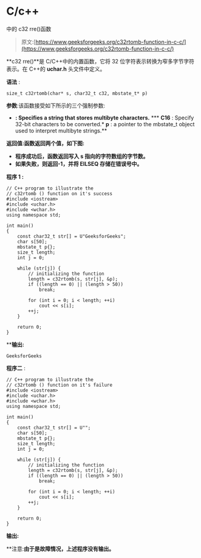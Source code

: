 # C/c++

中的 c32 rre()函数

> 原文:[https://www.geeksforgeeks.org/c32rtomb-function-in-c-c/](https://www.geeksforgeeks.org/c32rtomb-function-in-c-c/)

**c32 rre()**是 C/C++中的内置函数，它将 32 位字符表示转换为窄多字节字符表示。在 C++的 **uchar.h** 头文件中定义。

**语法** :

```
size_t c32rtomb(char* s, char32_t c32, mbstate_t* p)
```

**参数**:该函数接受如下所示的三个强制参数:

*   **: Specifies a string that stores multibyte characters.**
***   **C16** : Specify 32-bit characters to be converted.*   **p** : a pointer to the mbstate_t object used to interpret multibyte strings.**

****返回值**:函数返回两个值，如下图:**

*   **程序成功后，函数返回写入 s 指向的字符数组的字节数。**
*   **如果失败，则返回-1，并将 **EILSEQ** 存储在错误号中。**

****程序 1** :**

```
// C++ program to illustrate the
// c32rtomb () function on it's success
#include <iostream>
#include <uchar.h>
#include <wchar.h>
using namespace std;

int main()
{
    const char32_t str[] = U"GeeksforGeeks";
    char s[50];
    mbstate_t p{};
    size_t length;
    int j = 0;

    while (str[j]) {
        // initializing the function
        length = c32rtomb(s, str[j], &p);
        if ((length == 0) || (length > 50))
            break;

        for (int i = 0; i < length; ++i)
            cout << s[i];
        ++j;
    }

    return 0;
}
```

****输出:**

```
GeeksforGeeks

```

**程序二** :

```
// C++ program to illustrate the
// c32rtomb () function on it's failure
#include <iostream>
#include <uchar.h>
#include <wchar.h>
using namespace std;

int main()
{
    const char32_t str[] = U"";
    char s[50];
    mbstate_t p{};
    size_t length;
    int j = 0;

    while (str[j]) {
        // initializing the function
        length = c32rtomb(s, str[j], &p);
        if ((length == 0) || (length > 50))
            break;

        for (int i = 0; i < length; ++i)
            cout << s[i];
        ++j;
    }

    return 0;
}
```

**输出:**

**注意:**由于是故障情况，上述程序没有输出。**